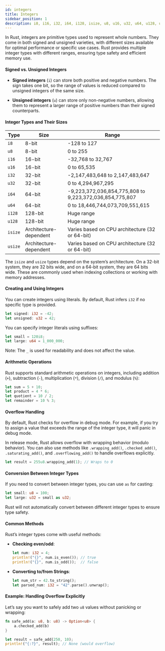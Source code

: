 ```yaml
---
id: integers
title: Integers
sidebar_position: 1
description: i8, i16, i32, i64, i128, isize, u8, u16, u32, u64, u128, usize
---
```


In Rust, integers are primitive types used to represent whole numbers.
They come in both signed and unsigned varieties,
with different sizes available for optimal performance or specific use cases.
Rust provides multiple integer types with different ranges, ensuring type safety and efficient memory use.

#### Signed vs. Unsigned Integers

- **Signed integers** (`i`) can store both positive and negative numbers.
  The sign takes one bit, so the range of values is reduced compared to unsigned integers of the same size.

- **Unsigned integers** (`u`) can store only non-negative numbers,
  allowing them to represent a larger range of positive numbers than their signed counterparts.

#### Integer Types and Their Sizes

| Type    | Size                   | Range                                                   |
|---------|------------------------|---------------------------------------------------------|
| `i8`    | 8-bit                  | -128 to 127                                             |
| `u8`    | 8-bit                  | 0 to 255                                                |
| `i16`   | 16-bit                 | -32,768 to 32,767                                       |
| `u16`   | 16-bit                 | 0 to 65,535                                             |
| `i32`   | 32-bit                 | -2,147,483,648 to 2,147,483,647                         |
| `u32`   | 32-bit                 | 0 to 4,294,967,295                                      |
| `i64`   | 64-bit                 | -9,223,372,036,854,775,808 to 9,223,372,036,854,775,807 |
| `u64`   | 64-bit                 | 0 to 18,446,744,073,709,551,615                         |
| `i128`  | 128-bit                | Huge range                                              |
| `u128`  | 128-bit                | Huge range                                              |
| `isize` | Architecture-dependent | Varies based on CPU architecture (32 or 64-bit)         |
| `usize` | Architecture-dependent | Varies based on CPU architecture (32 or 64-bit)         |

The `isize` and `usize` types depend on the system’s architecture.
On a 32-bit system, they are 32 bits wide, and on a 64-bit system, they are 64 bits wide.
These are commonly used when indexing collections or working with memory addresses.

#### Creating and Using Integers

You can create integers using literals. By default, Rust infers `i32` if no specific type is provided.

```rust
let signed: i32 = -42;
let unsigned: u32 = 42;
```

You can specify integer literals using suffixes:

```rust
let small = 120i8;
let large: u64 = 1_000_000;
```

Note: The `_` is used for readability and does not affect the value.

#### Arithmetic Operations

Rust supports standard arithmetic operations on integers,
including addition (`+`), subtraction (`-`), multiplication (`*`), division (`/`), and modulus (`%`):

```rust
let sum = 5 + 10;
let product = 4 * 6;
let quotient = 10 / 2;
let remainder = 10 % 3;
```

#### Overflow Handling

By default, Rust checks for overflow in debug mode.
For example, if you try to assign a value that exceeds the range of the integer type, it will panic in debug mode.

In release mode, Rust allows overflow with wrapping behavior (modulo behavior).
You can also use methods like `.wrapping_add()`, `.checked_add()`, `.saturating_add()`,
and `.overflowing_add()` to handle overflows explicitly.

```rust
let result = 255u8.wrapping_add(1); // Wraps to 0
```

#### Conversion Between Integer Types

If you need to convert between integer types, you can use `as` for casting:

```rust
let small: u8 = 100;
let large: u32 = small as u32;
```

Rust will not automatically convert between different integer types to ensure type safety.

#### Common Methods

Rust’s integer types come with useful methods:

- **Checking even/odd**:
  ```rust
  let num: i32 = 4;
  println!("{}", num.is_even()); // true
  println!("{}", num.is_odd());  // false
  ```

- **Converting to/from Strings**:
  ```rust
  let num_str = 42.to_string();
  let parsed_num: i32 = "42".parse().unwrap();
  ```

#### Example: Handling Overflow Explicitly

Let’s say you want to safely add two `u8` values without panicking or wrapping:

```rust
fn safe_add(a: u8, b: u8) -> Option<u8> {
    a.checked_add(b)
}

let result = safe_add(250, 10);
println!("{:?}", result); // None (would overflow)
```
